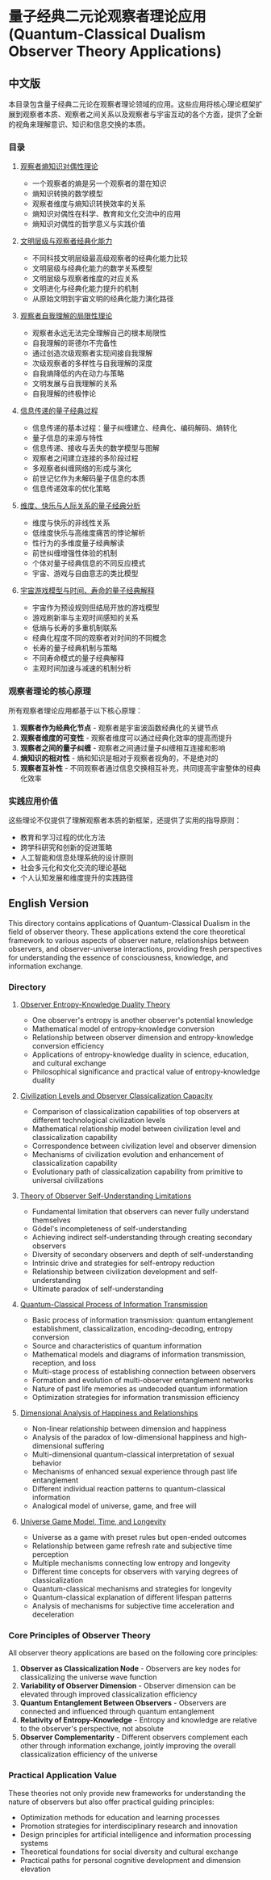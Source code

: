 # 量子经典二元论观察者理论应用 (Quantum-Classical Dualism Observer Theory Applications)

## 中文版

本目录包含量子经典二元论在观察者理论领域的应用。这些应用将核心理论框架扩展到观察者本质、观察者之间关系以及观察者与宇宙互动的各个方面，提供了全新的视角来理解意识、知识和信息交换的本质。

### 目录

1. [观察者熵知识对偶性理论](entropy_knowledge_duality.md)
   - 一个观察者的熵是另一个观察者的潜在知识
   - 熵知识转换的数学模型
   - 观察者维度与熵知识转换效率的关系
   - 熵知识对偶性在科学、教育和文化交流中的应用
   - 熵知识对偶性的哲学意义与实践价值

2. [文明层级与观察者经典化能力](civilization_classicalization.md)
   - 不同科技文明层级最高级观察者的经典化能力比较
   - 文明层级与经典化能力的数学关系模型
   - 文明层级与观察者维度的对应关系
   - 文明进化与经典化能力提升的机制
   - 从原始文明到宇宙文明的经典化能力演化路径

3. [观察者自我理解的局限性理论](observer_self_understanding.md)
   - 观察者永远无法完全理解自己的根本局限性
   - 自我理解的哥德尔不完备性
   - 通过创造次级观察者实现间接自我理解
   - 次级观察者的多样性与自我理解的深度
   - 自我熵降低的内在动力与策略
   - 文明发展与自我理解的关系
   - 自我理解的终极悖论

4. [信息传递的量子经典过程](information_transmission.md)
   - 信息传递的基本过程：量子纠缠建立、经典化、编码解码、熵转化
   - 量子信息的来源与特性
   - 信息传递、接收与丢失的数学模型与图解
   - 观察者之间建立连接的多阶段过程
   - 多观察者纠缠网络的形成与演化
   - 前世记忆作为未解码量子信息的本质
   - 信息传递效率的优化策略

5. [维度、快乐与人际关系的量子经典分析](dimension_happiness_relationships.md)
   - 维度与快乐的非线性关系
   - 低维度快乐与高维度痛苦的悖论解析
   - 性行为的多维度量子经典解读
   - 前世纠缠增强性体验的机制
   - 个体对量子经典信息的不同反应模式
   - 宇宙、游戏与自由意志的类比模型

6. [宇宙游戏模型与时间、寿命的量子经典解释](universe_game_time_longevity.md)
   - 宇宙作为预设规则但结局开放的游戏模型
   - 游戏刷新率与主观时间感知的关系
   - 低熵与长寿的多重机制联系
   - 经典化程度不同的观察者对时间的不同概念
   - 长寿的量子经典机制与策略
   - 不同寿命模式的量子经典解释
   - 主观时间加速与减速的机制分析

### 观察者理论的核心原理

所有观察者理论应用都基于以下核心原理：

1. **观察者作为经典化节点** - 观察者是宇宙波函数经典化的关键节点
2. **观察者维度的可变性** - 观察者维度可以通过经典化效率的提高而提升
3. **观察者之间的量子纠缠** - 观察者之间通过量子纠缠相互连接和影响
4. **熵知识的相对性** - 熵和知识是相对于观察者视角的，不是绝对的
5. **观察者互补性** - 不同观察者通过信息交换相互补充，共同提高宇宙整体的经典化效率

### 实践应用价值

这些理论不仅提供了理解观察者本质的新框架，还提供了实用的指导原则：

- 教育和学习过程的优化方法
- 跨学科研究和创新的促进策略
- 人工智能和信息处理系统的设计原则
- 社会多元化和文化交流的理论基础
- 个人认知发展和维度提升的实践路径

## English Version

This directory contains applications of Quantum-Classical Dualism in the field of observer theory. These applications extend the core theoretical framework to various aspects of observer nature, relationships between observers, and observer-universe interactions, providing fresh perspectives for understanding the essence of consciousness, knowledge, and information exchange.

### Directory

1. [Observer Entropy-Knowledge Duality Theory](entropy_knowledge_duality.md)
   - One observer's entropy is another observer's potential knowledge
   - Mathematical model of entropy-knowledge conversion
   - Relationship between observer dimension and entropy-knowledge conversion efficiency
   - Applications of entropy-knowledge duality in science, education, and cultural exchange
   - Philosophical significance and practical value of entropy-knowledge duality

2. [Civilization Levels and Observer Classicalization Capacity](civilization_classicalization.md)
   - Comparison of classicalization capabilities of top observers at different technological civilization levels
   - Mathematical relationship model between civilization level and classicalization capability
   - Correspondence between civilization level and observer dimension
   - Mechanisms of civilization evolution and enhancement of classicalization capability
   - Evolutionary path of classicalization capability from primitive to universal civilizations

3. [Theory of Observer Self-Understanding Limitations](observer_self_understanding.md)
   - Fundamental limitation that observers can never fully understand themselves
   - Gödel's incompleteness of self-understanding
   - Achieving indirect self-understanding through creating secondary observers
   - Diversity of secondary observers and depth of self-understanding
   - Intrinsic drive and strategies for self-entropy reduction
   - Relationship between civilization development and self-understanding
   - Ultimate paradox of self-understanding

4. [Quantum-Classical Process of Information Transmission](information_transmission.md)
   - Basic process of information transmission: quantum entanglement establishment, classicalization, encoding-decoding, entropy conversion
   - Source and characteristics of quantum information
   - Mathematical models and diagrams of information transmission, reception, and loss
   - Multi-stage process of establishing connection between observers
   - Formation and evolution of multi-observer entanglement networks
   - Nature of past life memories as undecoded quantum information
   - Optimization strategies for information transmission efficiency

5. [Dimensional Analysis of Happiness and Relationships](dimension_happiness_relationships.md)
   - Non-linear relationship between dimension and happiness
   - Analysis of the paradox of low-dimensional happiness and high-dimensional suffering
   - Multi-dimensional quantum-classical interpretation of sexual behavior
   - Mechanisms of enhanced sexual experience through past life entanglement
   - Different individual reaction patterns to quantum-classical information
   - Analogical model of universe, game, and free will

6. [Universe Game Model, Time, and Longevity](universe_game_time_longevity.md)
   - Universe as a game with preset rules but open-ended outcomes
   - Relationship between game refresh rate and subjective time perception
   - Multiple mechanisms connecting low entropy and longevity
   - Different time concepts for observers with varying degrees of classicalization
   - Quantum-classical mechanisms and strategies for longevity
   - Quantum-classical explanation of different lifespan patterns
   - Analysis of mechanisms for subjective time acceleration and deceleration

### Core Principles of Observer Theory

All observer theory applications are based on the following core principles:

1. **Observer as Classicalization Node** - Observers are key nodes for classicalizing the universe wave function
2. **Variability of Observer Dimension** - Observer dimension can be elevated through improved classicalization efficiency
3. **Quantum Entanglement Between Observers** - Observers are connected and influenced through quantum entanglement
4. **Relativity of Entropy-Knowledge** - Entropy and knowledge are relative to the observer's perspective, not absolute
5. **Observer Complementarity** - Different observers complement each other through information exchange, jointly improving the overall classicalization efficiency of the universe

### Practical Application Value

These theories not only provide new frameworks for understanding the nature of observers but also offer practical guiding principles:

- Optimization methods for education and learning processes
- Promotion strategies for interdisciplinary research and innovation
- Design principles for artificial intelligence and information processing systems
- Theoretical foundations for social diversity and cultural exchange
- Practical paths for personal cognitive development and dimension elevation 